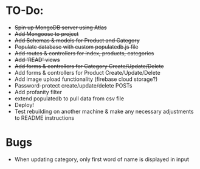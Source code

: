# TO-Do:

- ~~Spin up MongoDB server using Atlas~~
- ~~Add Mongoose to project~~
- ~~Add Schemas & models for Product and Category~~
- ~~Populate database with custom populatedb.js file~~
- ~~Add routes & controllers for index, products, categories~~
- ~~Add 'READ' views~~
- ~~Add forms & controllers for Category Create/Update/Delete~~
- Add forms & controllers for Product Create/Update/Delete
- Add image upload functionality (firebase cloud storage?)
- Password-protect create/update/delete POSTs
- Add profanity filter
- extend populatedb to pull data from csv file
- Deploy!
- Test rebuilding on another machine & make any necessary adjustments to README instructions

# Bugs

- When updating category, only first word of name is displayed in input
